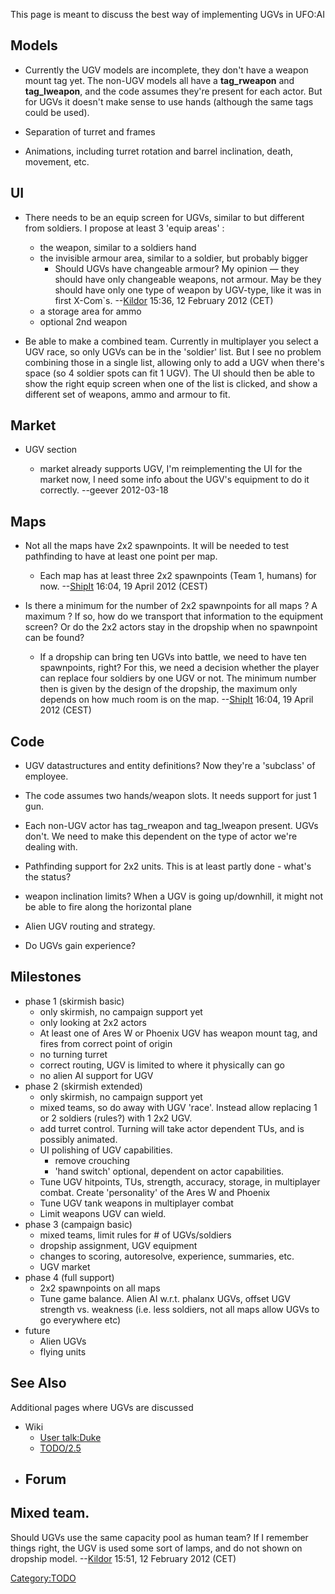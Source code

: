 This page is meant to discuss the best way of implementing UGVs in
UFO:AI

## Models

- Currently the UGV models are incomplete, they don't have a weapon
  mount tag yet. The non-UGV models all have a **tag_rweapon** and
  **tag_lweapon**, and the code assumes they're present for each actor.
  But for UGVs it doesn't make sense to use hands (although the same
  tags could be used).

- Separation of turret and frames

- Animations, including turret rotation and barrel inclination, death,
  movement, etc.

## UI

- There needs to be an equip screen for UGVs, similar to but different
  from soldiers. I propose at least 3 'equip areas' :

  - the weapon, similar to a soldiers hand
  - the invisible armour area, similar to a soldier, but probably bigger
    - Should UGVs have changeable armour? My opinion — they should have
      only changeable weapons, not armour. May be they should have only
      one type of weapon by UGV-type, like it was in first X-Com\`s.
      --[Kildor](User:Kildor "wikilink") 15:36, 12 February 2012 (CET)
  - a storage area for ammo
  - optional 2nd weapon

- Be able to make a combined team. Currently in multiplayer you select a
  UGV race, so only UGVs can be in the 'soldier' list. But I see no
  problem combining those in a single list, allowing only to add a UGV
  when there's space (so 4 soldier spots can fit 1 UGV). The UI should
  then be able to show the right equip screen when one of the list is
  clicked, and show a different set of weapons, ammo and armour to fit.

## Market

- UGV section

  - market already supports UGV, I'm reimplementing the UI for the
    market now, I need some info about the UGV's equipment to do it
    correctly. --geever 2012-03-18

## Maps

- Not all the maps have 2x2 spawnpoints. It will be needed to test
  pathfinding to have at least one point per map.

  - Each map has at least three 2x2 spawnpoints (Team 1, humans) for
    now. --[ShipIt](User:ShipIt "wikilink") 16:04, 19 April 2012 (CEST)

- Is there a minimum for the number of 2x2 spawnpoints for all maps ? A
  maximum ? If so, how do we transport that information to the equipment
  screen? Or do the 2x2 actors stay in the dropship when no spawnpoint
  can be found?
  - If a dropship can bring ten UGVs into battle, we need to have ten
    spawnpoints, right? For this, we need a decision whether the player
    can replace four soldiers by one UGV or not. The minimum number then
    is given by the design of the dropship, the maximum only depends on
    how much room is on the map. --[ShipIt](User:ShipIt "wikilink")
    16:04, 19 April 2012 (CEST)

## Code

- UGV datastructures and entity definitions? Now they're a 'subclass' of
  employee.

- The code assumes two hands/weapon slots. It needs support for just 1
  gun.

- Each non-UGV actor has tag_rweapon and tag_lweapon present. UGVs
  don't. We need to make this dependent on the type of actor we're
  dealing with.

- Pathfinding support for 2x2 units. This is at least partly done -
  what's the status?

- weapon inclination limits? When a UGV is going up/downhill, it might
  not be able to fire along the horizontal plane

- Alien UGV routing and strategy.

- Do UGVs gain experience?

## Milestones

- phase 1 (skirmish basic)
  - only skirmish, no campaign support yet
  - only looking at 2x2 actors
  - At least one of Ares W or Phoenix UGV has weapon mount tag, and
    fires from correct point of origin
  - no turning turret
  - correct routing, UGV is limited to where it physically can go
  - no alien AI support for UGV
- phase 2 (skirmish extended)
  - only skirmish, no campaign support yet
  - mixed teams, so do away with UGV 'race'. Instead allow replacing 1
    or 2 soldiers (rules?) with 1 2x2 UGV.
  - add turret control. Turning will take actor dependent TUs, and is
    possibly animated.
  - UI polishing of UGV capabilities.
    - remove crouching
    - 'hand switch' optional, dependent on actor capabilities.
  - Tune UGV hitpoints, TUs, strength, accuracy, storage, in multiplayer
    combat. Create 'personality' of the Ares W and Phoenix
  - Tune UGV tank weapons in multiplayer combat
  - Limit weapons UGV can wield.
- phase 3 (campaign basic)
  - mixed teams, limit rules for \# of UGVs/soldiers
  - dropship assignment, UGV equipment
  - changes to scoring, autoresolve, experience, summaries, etc.
  - UGV market
- phase 4 (full support)
  - 2x2 spawnpoints on all maps
  - Tune game balance. Alien AI w.r.t. phalanx UGVs, offset UGV strength
    vs. weakness (i.e. less soldiers, not all maps allow UGVs to go
    everywhere etc)
- future
  - Alien UGVs
  - flying units

## See Also

Additional pages where UGVs are discussed

- Wiki
  - [User talk:Duke](User_talk:Duke "wikilink")
  - [TODO/2.5](TODO/2.5 "wikilink")
- Forum
  -

## Mixed team.

Should UGVs use the same capacity pool as human team? If I remember
things right, the UGV is used some sort of lamps, and do not shown on
dropship model. --[Kildor](User:Kildor "wikilink") 15:51, 12 February
2012 (CET)

[Category:TODO](Category:TODO "wikilink")